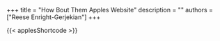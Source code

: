 +++ 
title = "How Bout Them Apples Website"
description = ""
authors = ["Reese Enright-Gerjekian"]
+++

{{< applesShortcode >}}